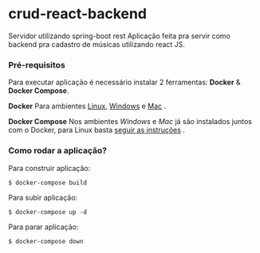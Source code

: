 # crud-react-backend
Servidor utilizando spring-boot rest 
Aplicação feita pra servir como backend pra cadastro de músicas utilizando react JS.


### Pré-requisitos
Para executar aplicação é necessário instalar 2 ferramentas: **Docker** & **Docker Compose**.

**Docker**
Para ambientes [Linux](https://docs.docker.com/install/linux/docker-ce/ubuntu/), [Windows](https://docs.docker.com/docker-for-windows/install/) e [Mac](https://docs.docker.com/docker-for-mac/install/) .

**Docker Compose** 
Nos ambientes *Windows* e *Mac* já são instalados juntos com o Docker, para Linux basta [seguir as instruções](https://docs.docker.com/compose/install/) .

### Como rodar a aplicação?

Para construir aplicação:

```
$ docker-compose build
```

Para subir aplicação:

```
$ docker-compose up -d
```

Para parar aplicação:

```
$ docker-compose down
```
